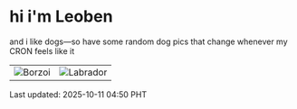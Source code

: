 # hi i'm Leoben

and i like dogs—so have some random dog pics that change whenever my CRON feels like it

|  |  |
|--------|----------|
| ![Borzoi](https://random-dog-vercel.vercel.app/api/random-borzoi?v=1760129434) | ![Labrador](https://random-dog-vercel.vercel.app/api/random-labrador?v=1760129434) |

Last updated: 2025-10-11 04:50 PHT
